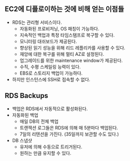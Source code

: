 ## EC2에 디플로이하는 것에 비해 얻는 이점들
- RDS는 관리형 서비스이다.
  - 자동화된 프로비저닝, OS 패칭이 가능하다.
  - 지속적인 백업과 특정 타임스탬프로 복구할 수 있다.
  - 모니터링 대쉬보드가 제공된다.
  - 향상된 읽기 성능을 위해 리드 레플리카를 사용할 수 있다.
  - 재앙에 대한 복구를 위해 멀티 AZ로 설정된다.
  - 업그레이드를 위한 maintenance window가 제공된다.
  - 수직, 수평 스케일링 능력이 있다.
  - EBS로 스토리지 백업이 가능하다.
- 하지만 인스턴스에 SSH로 접속할 수 없다.

## RDS Backups
- 백업은 RDS에서 자동적으로 활성화된다.
- 자동화된 백업
  - 매일 DB의 전체 백업
  - 트랜잭션 로그들은 RDS에 의해 매 5분마다 백업된다.
  - 7일의 리텐션을 가진다. (35일까지 보관할 수도 있다.)
- DB 스냅샷
  - 유저에 의해 수동으로 트리거된다.
  - 원하는 만큼 유지할 수 있다.

